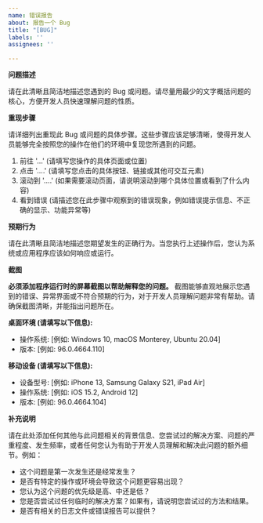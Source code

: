 ```yaml
---
name: 错误报告
about: 报告一个 Bug
title: "[BUG]"
labels: ''
assignees: ''

---
```


**问题描述**

请在此清晰且简洁地描述您遇到的 Bug 或问题。请尽量用最少的文字概括问题的核心，方便开发人员快速理解问题的性质。

**重现步骤**

请详细列出重现此 Bug 或问题的具体步骤。这些步骤应该足够清晰，使得开发人员能够完全按照您的操作在他们的环境中复现您所遇到的问题。

1.  前往 '...' (请填写您操作的具体页面或位置)
2.  点击 '....' (请填写您点击的具体按钮、链接或其他可交互元素)
3.  滚动到 '....' (如果需要滚动页面，请说明滚动到哪个具体位置或看到了什么内容)
4.  看到错误 (请描述您在此步骤中观察到的错误现象，例如错误提示信息、不正确的显示、功能异常等)

**预期行为**

请在此清晰且简洁地描述您期望发生的正确行为。当您执行上述操作后，您认为系统或应用程序应该如何响应或运行。

**截图**

**必须添加程序运行时的屏幕截图以帮助解释您的问题。** 截图能够直观地展示您遇到的错误、异常界面或不符合预期的行为，对于开发人员理解问题非常有帮助。请确保截图清晰，并能指出问题所在。

**桌面环境 (请填写以下信息):**

* 操作系统: \[例如: Windows 10, macOS Monterey, Ubuntu 20.04]
* 版本: \[例如: 96.0.4664.110]

**移动设备 (请填写以下信息):**

* 设备型号: \[例如: iPhone 13, Samsung Galaxy S21, iPad Air]
* 操作系统: \[例如: iOS 15.2, Android 12]
* 版本: \[例如: 96.0.4664.104]

**补充说明**

请在此处添加任何其他与此问题相关的背景信息、您尝试过的解决方案、问题的严重程度、发生频率，或者任何您认为有助于开发人员理解和解决此问题的额外细节。例如：

* 这个问题是第一次发生还是经常发生？
* 是否有特定的操作或环境会导致这个问题更容易出现？
* 您认为这个问题的优先级是高、中还是低？
* 您是否尝试过任何临时的解决方案？如果有，请说明您尝试过的方法和结果。
* 是否有相关的日志文件或错误报告可以提供？
